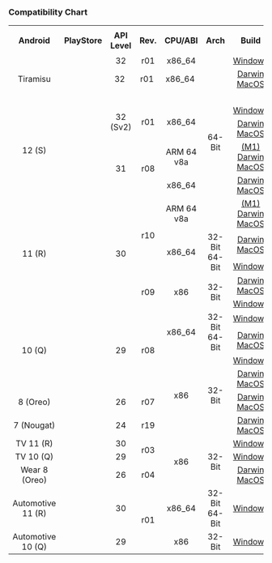 ### Compatibility Chart
<table>
<tr>
<th rowspan="2" align="center">Android</th>
<th rowspan="2" align="center">PlayStore</th>
<th rowspan="2" align="center">API Level</th>
<th rowspan="2" align="center">Rev.</th>
<th rowspan="2" align="center">CPU/ABI</th>
<th rowspan="2" align="center">Arch</th>
<th rowspan="2" align="center">Build</th>
<th colspan="3" align="center">Magisk v24.1</th>
</tr>
<tr>
<th>Stable</th>
<th>Canary</th>
<th>Alpha</th>
</tr>
<tr>
<td rowspan="3" align="center">Tiramisu</td>
<td rowspan="23" align="center"><img src="https://user-images.githubusercontent.com/37043777/140272882-10a9b396-550c-40c7-b809-2ca05527f7a5.png" width="15" /></td>
<td align="center">32</td>
<td align="center">r01</td>
<td align="center">x86_64</td>
<td rowspan="8" align="center">64-Bit</td>
<td align="center"><a href="https://dl.google.com/android/repository/sys-img/google_apis_playstore/x86_64-Tiramisu_r01.zip">Windows</a></td>
<td rowspan="23" align="center">:heavy_check_mark:</td>
<td rowspan="23" align="center">:heavy_check_mark:</td>
<td rowspan="23" align="center">:heavy_check_mark:</td>
</tr>
<tr>
<td align="center">32&nbsp;</td>
<td align="center">r01&nbsp;</td>
<td align="center">x86_64&nbsp;</td>
<td align="center"><a href="https://dl.google.com/android/repository/sys-img/google_apis_playstore/x86_64-Tiramisu_r01.zip">Darwin<br />MacOS</a></td>
</tr>
<tr>
<td align="center">&nbsp;</td>
<td align="center">&nbsp;</td>
<td align="center">&nbsp;</td>
<td align="center">&nbsp;</td>
</tr>
<tr>
<td rowspan="4" align="center">12 (S)</td>
<td rowspan="2" align="center">32 (Sv2)</td>
<td rowspan="2" align="center">r01</td>
<td rowspan="2" align="center">x86_64</td>
<td align="center"><a href="https://dl.google.com/android/repository/sys-img/google_apis_playstore/x86_64-Sv2_r01-windows.zip">Windows</a></td>
</tr>
<tr>
<td align="center"><a href="https://dl.google.com/android/repository/sys-img/google_apis_playstore/x86_64-Sv2_r01-darwin.zip">Darwin<br />MacOS</a></td>
</tr>
<tr>
<td rowspan="2" align="center">31</td>
<td rowspan="2" align="center">r08</td>
<td align="center">ARM 64 v8a</td>
<td align="center"><a href="https://dl.google.com/android/repository/sys-img/google_apis_playstore/arm64-v8a-31_r08-darwin.zip">(M1) Darwin<br />MacOS</a></td>
</tr>
<tr>
<td align="center">x86_64</td>
<td align="center"><a href="https://dl.google.com/android/repository/sys-img/google_apis_playstore/x86_64-31_r08-darwin.zip">Darwin<br />MacOS</a></td>
</tr>
<tr>
<td rowspan="5" align="center">11 (R)</td>
<td rowspan="5" align="center">30</td>
<td rowspan="3" align="center">r10</td>
<td align="center">ARM 64 v8a</td>
<td align="center"><a href="https://dl.google.com/android/repository/sys-img/google_apis_playstore/arm64-v8a-30_r10-darwin.zip">(M1) Darwin<br />MacOS</a></td>
</tr>
<tr>
<td rowspan="2" align="center">x86_64</td>
<td rowspan="2" align="center">32-Bit<br />64-Bit</td>
<td align="center"><a href="https://dl.google.com/android/repository/sys-img/google_apis_playstore/x86_64-30_r10-darwin.zip">Darwin<br />MacOS</a></td>
</tr>
<tr>
<td align="center"><a href="https://dl.google.com/android/repository/sys-img/google_apis_playstore/x86_64-30_r10-windows.zip">Windows</a></td>
</tr>
<tr>
<td rowspan="2" align="center">r09</td>
<td rowspan="2" align="center">x86</td>
<td rowspan="2" align="center">32-Bit</td>
<td align="center"><a href="https://dl.google.com/android/repository/sys-img/google_apis_playstore/x86-30_r09-darwin.zip">Darwin<br />MacOS</a></td>
</tr>
<tr>
<td align="center"><a href="https://dl.google.com/android/repository/sys-img/google_apis_playstore/x86-30_r09-windows.zip">Windows</a></td>
</tr>
<tr>
<td rowspan="4" align="center">10 (Q)</td>
<td rowspan="4" align="center">29</td>
<td rowspan="4" align="center">r08</td>
<td rowspan="2" align="center">x86_64</td>
<td rowspan="2" align="center">32-Bit<br />64-Bit</td>
<td align="center"><a href="https://dl.google.com/android/repository/sys-img/google_apis_playstore/x86_64-29_r08-windows.zip">Windows</a></td>
</tr>
<tr>
<td align="center"><a href="https://dl.google.com/android/repository/sys-img/google_apis_playstore/x86_64-29_r08-darwin.zip">Darwin<br />MacOS</a></td>
</tr>
<tr>
<td rowspan="4" align="center">x86</td>
<td rowspan="4" align="center">32-Bit</td>
<td align="center"><a href="https://dl.google.com/android/repository/sys-img/google_apis_playstore/x86-29_r08-windows.zip">Windows</a></td>
</tr>
<tr>
<td align="center"><a href="https://dl.google.com/android/repository/sys-img/google_apis_playstore/x86-29_r08-darwin.zip">Darwin<br />MacOS</a></td>
</tr>
<tr>
<td align="center">8 (Oreo)</td>
<td align="center">26</td>
<td align="center">r07</td>
<td align="center"><a href="https://dl.google.com/android/repository/sys-img/google_apis_playstore/x86-26_r07.zip">Darwin<br />MacOS</a></td>
</tr>
<tr>
<td align="center">7 (Nougat)</td>
<td align="center">24</td>
<td align="center">r19</td>
<td align="center"><a href="https://dl.google.com/android/repository/sys-img/google_apis_playstore/x86-24_r19.zip">Darwin<br />MacOS</a></td>
</tr>
<tr>
<td align="center">TV 11 (R)</td>
<td align="center">30</td>
<td rowspan="2" align="center">r03</td>
<td rowspan="3" align="center">x86</td>
<td rowspan="3" align="center">32-Bit</td>
<td align="center"><a href="https://dl.google.com/android/repository/sys-img/android-tv/x86-30_r03.zip">Windows</a></td>
</tr>
<tr>
<td align="center">TV 10 (Q)</td>
<td align="center">29</td>
<td align="center"><a href="https://dl.google.com/android/repository/sys-img/android-tv/x86-29_r03.zip">Windows</a></td>
</tr>
<tr>
<td align="center">Wear 8 (Oreo)</td>
<td align="center">26</td>
<td align="center">r04</td>
<td align="center"><a href="https://dl.google.com/android/repository/sys-img/android-wear/x86-26_r04.zip">Darwin<br />MacOS</a></td>
</tr>
<tr>
<td align="center">Automotive 11 (R)</td>
<td align="center">30</td>
<td rowspan="2" align="center">r01</td>
<td align="center">x86_64</td>
<td align="center">32-Bit<br />64-Bit</td>
<td align="center"><a href="https://dl.google.com/android/repository/sys-img/android-automotive/x86_64-30_r01.zip">Windows</a></td>
</tr>
<tr>
<td align="center">Automotive 10 (Q)</td>
<td align="center">29</td>
<td align="center">x86</td>
<td align="center">32-Bit</td>
<td align="center"><a href="https://dl.google.com/android/repository/sys-img/android-automotive/x86-29_r01.zip">Windows</a></td>
</tr>
</table>